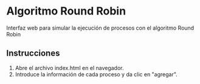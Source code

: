 # Algoritmo Round Robin

Interfaz web para simular la ejecución de procesos con el algoritmo Round Robin

## Instrucciones
1. Abre el archivo index.html en el navegador.
2. Introduce la información de cada proceso y da clic en "agregar".